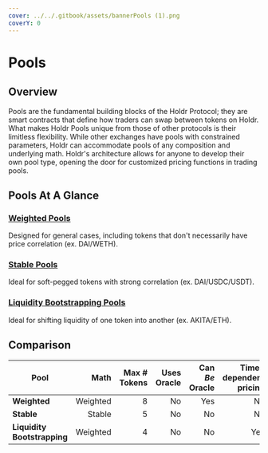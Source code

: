 ```yaml
---
cover: ../../.gitbook/assets/bannerPools (1).png
coverY: 0
---
```


# Pools

## Overview

Pools are the fundamental building blocks of the Holdr Protocol; they are smart contracts that define how traders can swap between tokens on Holdr. What makes Holdr Pools unique from those of other protocols is their limitless flexibility. While other exchanges have pools with constrained parameters, Holdr can accommodate pools of any composition and underlying math. Holdr's architecture allows for anyone to develop their own pool type, opening the door for customized pricing functions in trading pools.

## Pools At A Glance

### [Weighted Pools](weighted-pools.md)

Designed for general cases, including tokens that don't necessarily have price correlation (ex. DAI/WETH).

### [Stable Pools](broken-reference)

Ideal for soft-pegged tokens with strong correlation (ex. DAI/USDC/USDT).

### [Liquidity Bootstrapping Pools](liquidity-bootstrapping-pools-lbps.md)

Ideal for shifting liquidity of one token into another (ex. AKITA/ETH).

## Comparison

| Pool                        |     Math | Max # Tokens | Uses Oracle | Can _Be_ Oracle | Time-dependent pricing |
| --------------------------- | -------: | -----------: | ----------: | --------------: | ---------------------: |
| **Weighted**                | Weighted |            8 |          No |             Yes |                     No |
| **Stable**                  |   Stable |            5 |          No |              No |                     No |
| **Liquidity Bootstrapping** | Weighted |            4 |          No |              No |                    Yes |
